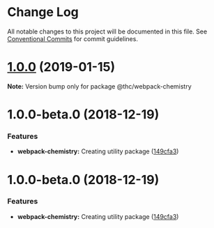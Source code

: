 # Change Log

All notable changes to this project will be documented in this file.
See [Conventional Commits](https://conventionalcommits.org) for commit guidelines.

# [1.0.0](https://github.com/thc-tools/webpack-laboratory/compare/@thc/webpack-chemistry@1.0.0-beta.0...@thc/webpack-chemistry@1.0.0) (2019-01-15)

**Note:** Version bump only for package @thc/webpack-chemistry






# 1.0.0-beta.0 (2018-12-19)


### Features

* **webpack-chemistry:** Creating utility package ([149cfa3](https://github.com/thc-tools/webpack-laboratory/commit/149cfa3))





# 1.0.0-beta.0 (2018-12-19)


### Features

* **webpack-chemistry:** Creating utility package ([149cfa3](https://github.com/thc-tools/webpack-laboratory/commit/149cfa3))
